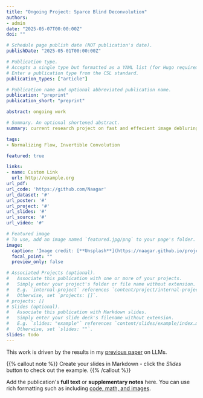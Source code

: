 ```yaml
---
title: "Ongoing Project: Sparce Blind Deconvolution"
authors:
- admin
date: "2025-05-07T00:00:00Z"
doi: ""

# Schedule page publish date (NOT publication's date).
publishDate: "2025-05-01T00:00:00Z"

# Publication type.
# Accepts a single type but formatted as a YAML list (for Hugo requirements).
# Enter a publication type from the CSL standard.
publication_types: ["article"]

# Publication name and optional abbreviated publication name.
publication: "preprint"
publication_short: "preprint"

abstract: ongoing work

# Summary. An optional shortened abstract.
summary: current research project on fast and effecient image debluring

tags:
- Normalizing Flow, Invertible Convolution

featured: true

links:
- name: Custom Link
  url: http://example.org
url_pdf: 
url_code: 'https://github.com/Naagar'
url_dataset: '#'
url_poster: '#'
url_project: '#'
url_slides: '#'
url_source: '#'
url_video: '#'

# Featured image
# To use, add an image named `featured.jpg/png` to your page's folder. 
image:
  caption: 'Image credit: [**Unsplash**](https://naagar.github.io/projectPage_InverseFlow/static/images/Inv_conv_LT.jpg)'
  focal_point: ""
  preview_only: false

# Associated Projects (optional).
#   Associate this publication with one or more of your projects.
#   Simply enter your project's folder or file name without extension.
#   E.g. `internal-project` references `content/project/internal-project/index.md`.
#   Otherwise, set `projects: []`.
# projects: []
# Slides (optional).
#   Associate this publication with Markdown slides.
#   Simply enter your slide deck's filename without extension.
#   E.g. `slides: "example"` references `content/slides/example/index.md`.
#   Otherwise, set `slides: ""`.
slides: todo
---
```


This work is driven by the results in my [previous paper](/publication/conference-paper/) on LLMs.

{{% callout note %}}
Create your slides in Markdown - click the *Slides* button to check out the example.
{{% /callout %}}

Add the publication's **full text** or **supplementary notes** here. You can use rich formatting such as including [code, math, and images](https://docs.hugoblox.com/content/writing-markdown-latex/).
